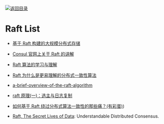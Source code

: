[![返回目录](https://user-images.githubusercontent.com/5803001/38079637-ff0abcf0-3371-11e8-9b76-ad651620afc7.jpg)](https://github.com/wx-chevalier/Awesome-Lists)

# Raft List

- [基于 Raft 构建的大规模分布式存储](https://zhuanlan.zhihu.com/p/23872141)

- [Consul 官网上关于 Raft 的讲解](https://www.consul.io/docs/internals/consensus.html)

- [Raft 算法的学习与理解](http://bingotree.cn/?p=611)

- [Raft 为什么是更易理解的分布式一致性算法](http://www.cnblogs.com/mindwind/p/5231986.html)

- [a-brief-overview-of-the-raft-algorithm](http://blog.carlosgaldino.com/a-brief-overview-of-the-raft-algorithm.html)

- [raft 原理(一)：选主与日志复制](http://www.tuicool.com/articles/aeiu2mm)

- [如何基于 Raft 绕过分布式算法一致性的那些痛？(有彩蛋)](http://mp.weixin.qq.com/s/twCsA0CupyyDK_KtKmdQvQ))

* [Raft, The Secret Lives of Data](http://thesecretlivesofdata.com/raft/): Understandable Distributed Consensus.
